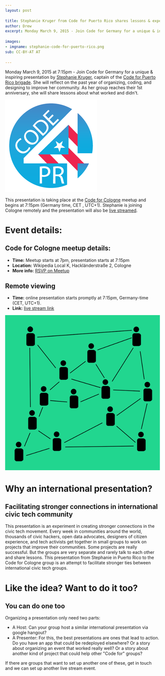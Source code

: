 ```yaml
---
layout: post

title: Stephanie Kruger from Code for Puerto Rico shares lessons & experiences with Code for Cologne, March 9
author: Drew
excerpt: Monday March 9, 2015 - Join Code for Germany for a unique & inspiring presentation by Stephanie Kruger, captain of the Code for Puerto Rico brigade. She will reflect on the past year of organizing, coding, and designing to improve her island.

images:
- imgname: stephanie-code-for-puerto-rico.png
sub: CC-BY-AT AT

---
```


Monday March 9, 2015 at 7:15pm - Join Code for Germany for a unique & inspiring presentation by [Stephanie Kruger](https://twitter.com/skruger74), captain of the [Code for Puerto Rico brigade](http://code4puertorico.org/). She will reflect on the past year of organizing, coding, and designing to improve her community. As her group reaches their 1st anniversary, she will share lessons about what worked and didn't.

[![code for pueto rico](/assets/blog/code4pr-logo.png)](http://code4puertorico.org/)

This presentation is taking place at the [Code for Cologne](http://codefor.de/koeln/) meetup and begins at 7:15pm (Germany time, CET , UTC+1). Stephanie is joining Cologne remotely and the presentation will also be [live streamed](http://www.youtube.com/watch?v=bDtF7AdzPGs).

# Event details:

## Code for Cologne meetup details:
 * __Time:__ Meetup starts at 7pm, presentation starts at 7:15pm
 * **Location:** Wikipedia Local K, Hackländerstraße 2, Cologne
 * **More info:** [RSVP on Meetup](http://www.meetup.com/OKLab-Koln-Meetup/events/220727771/)

## Remote viewing
 * **Time:** online presentation starts promptly at 7:15pm, Germany-time (CET, UTC+1).
 * **Link:** [live stream link](http://www.youtube.com/watch?v=bDtF7AdzPGs)

![international civic tech organizing](/assets/blog/stephanie-code-for-puerto-rico.png)

# Why an international presentation?

## Facilitating stronger connections in international civic tech community

This presentation is an experiment in creating stronger connections in the civic tech movement. Every week in communities around the world, thousands of civic hackers, open data advocates, designers of citizen experience, and tech activists get together in small groups to work on projects that improve their communities. Some projects are really successful. But the groups are very separate and rarely talk to each other and share lessons. This presentation from Stephanie in Puerto Rico to the Code for Cologne group is an attempt to facilitate stronger ties between international civic tech groups.

# Like the idea? Want to do it too?

## You can do one too

Organizing a presentation only need two parts:

 * A Host: Can your group host a similar international presentation via google hangout?
 * A Presenter: For this, the best presentations are ones that lead to action. Do you have an app that could be redeployed elsewhere? Or a story about organizing an event that worked really well? Or a story about another kind of project that could help other "Code for" groups?

If there are groups that want to set up another one of these, get in touch and we can set up another live stream event.
